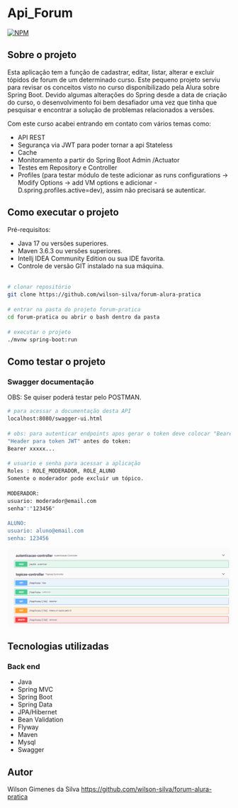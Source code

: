 # Api_Forum
[![NPM](https://img.shields.io/npm/l/react)](https://github.com/wilson-silva/forum-alura-pratica/blob/main/LICENSE)

## Sobre o projeto

  Esta aplicação tem a função de cadastrar, editar, listar, alterar e excluir tópidos de forum de um
determinado curso. 
  Este pequeno projeto serviu para revisar os conceitos visto no curso disponibilizado pela Alura sobre Spring Boot.
  Devido algumas alterações do Spring desde a data de criação do curso, o desenvolvimento foi bem desafiador
uma vez que tinha que pesquisar e encontrar a solução de problemas relacionados a versões.

Com este curso acabei entrando em contato com vários
temas como:
- API REST
- Segurança via JWT para poder tornar a api Stateless
- Cache
- Monitoramento a partir do Spring Boot Admin /Actuator
- Testes em Repository e Controller
- Profiles (para testar módulo de teste adicionar as runs configurations ->
  Modify Options -> add VM options e adicionar -D.spring.profiles.active=dev),
  assim não precisará se autenticar.

## Como executar o projeto

Pré-requisitos: 

* Java 17 ou versões superiores.
* Maven 3.6.3 ou versões superiores.
* Intellj IDEA Community Edition ou sua IDE favorita.
* Controle de versão GIT instalado na sua máquina.

```bash

# clonar repositório
git clone https://github.com/wilson-silva/forum-alura-pratica

# entrar na pasta do projeto forum-pratica
cd forum-pratica ou abrir o bash dentro da pasta

# executar o projeto
./mvnw spring-boot:run

```

## Como testar o projeto
### Swagger documentação 
OBS: Se quiser poderá testar pelo POSTMAN.

```bash
# para acessar a documentação desta API
localhost:8080/swagger-ui.html

# obs: para autenticar endpoints apos gerar o token deve colocar "Bearer" no campo
"Header para token JWT" antes do token:
Bearer xxxxx...

# usuario e senha para acessar a aplicação
Roles : ROLE_MODERADOR, ROLE_ALUNO
Somente o moderador pode excluir um tópico.

MODERADOR:
usuario: moderador@email.com
senha":"123456"

ALUNO:
usuario: aluno@email.com
senha: 123456
```

![Modelo Conceitual](https://github.com/wilson-silva/forum-alura-pratica/blob/main/tela1.png)


## Tecnologias utilizadas
### Back end
- Java
- Spring MVC
- Spring Boot
- Spring Data
- JPA/Hibernet
- Bean Validation
- Flyway
- Maven
- Mysql
- Swagger


## Autor
Wilson Gimenes da Silva
https://github.com/wilson-silva/forum-alura-pratica

